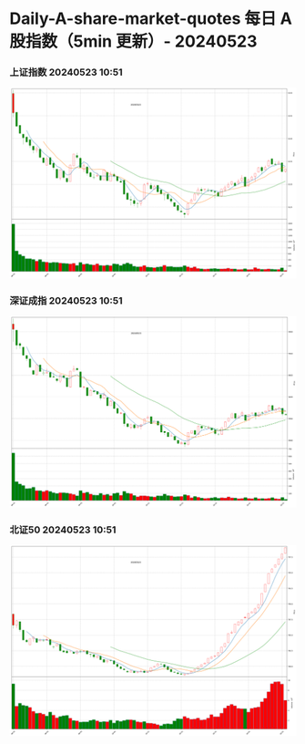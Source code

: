 
# Daily-A-share-market-quotes 每日 A 股指数（5min 更新）- 20240523

### 上证指数 20240523 10:51
![](./fig/2024/5/20240523-sh000001.png)

### 深证成指 20240523 10:51
![](./fig/2024/5/20240523-sz399001.png)

### 北证50 20240523 10:51
![](./fig/2024/5/20240523-bj899050.png)
